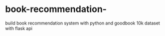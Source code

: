 # book-recommendation-
build book recommendation system with python and goodbook 10k dataset
with flask api
